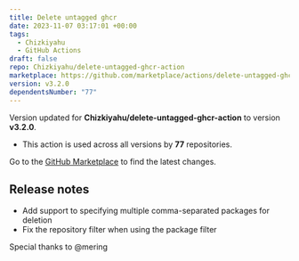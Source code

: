 ```yaml
---
title: Delete untagged ghcr
date: 2023-11-07 03:17:01 +00:00
tags:
  - Chizkiyahu
  - GitHub Actions
draft: false
repo: Chizkiyahu/delete-untagged-ghcr-action
marketplace: https://github.com/marketplace/actions/delete-untagged-ghcr
version: v3.2.0
dependentsNumber: "77"
---
```



Version updated for **Chizkiyahu/delete-untagged-ghcr-action** to version **v3.2.0**.
- This action is used across all versions by **77** repositories.

Go to the [GitHub Marketplace](https://github.com/marketplace/actions/delete-untagged-ghcr) to find the latest changes.

## Release notes

- Add support to specifying multiple comma-separated packages for deletion
- Fix the repository filter when using the package filter

Special thanks to @mering

